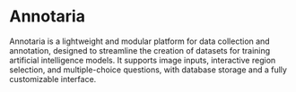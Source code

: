# Annotaria
Annotaria is a lightweight and modular platform for data collection and annotation, designed to streamline the creation of datasets for training artificial intelligence models. It supports image inputs, interactive region selection, and multiple-choice questions, with database storage and a fully customizable interface.
